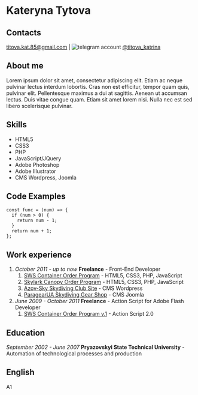 # Kateryna Tytova

## Contacts
[titova.kat.85@gmail.com](titova.kat.85@gmail.com) | ![telegram account](https://icons.iconarchive.com/icons/froyoshark/enkel/24/Telegram-icon.png) [@titova_katrina](https://telegram.me/titova_katrina)

## About me
Lorem ipsum dolor sit amet, consectetur adipiscing elit. Etiam ac neque pulvinar lectus interdum lobortis. Cras non est efficitur, tempor quam quis, pulvinar elit. Pellentesque maximus a dui at sagittis. Aenean ut accumsan lectus. Duis vitae congue quam. Etiam sit amet lorem nisi. Nulla nec est sed libero scelerisque pulvinar.

## Skills
* HTML5
* CSS3
* PHP
* JavaScript/JQuery
* Adobe Photoshop
* Adobe Illustrator
* CMS Wordpress, Joomla


## Code Examples
```
const func = (num) => {  
  if (num > 0) {  
    return num - 1;  
  }
  return num + 1;  
};  
```

## Work experience
1. *October 2011 - up to now* **Freelance** - Front-End Developer
    1. [SWS Container Order Program](https://fire2.sws.aero/) - HTML5, CSS3, PHP, JavaScript
    1. [Skylark Canopy Order Program](https://skylarkparachutes.com/canopy_order_prog/colorchute.php) - HTML5, CSS3, PHP, JavaScript
    1. [Azov-Sky Skydiving Club Site](http://azov-sky.com.ua/) - CMS Wordpress
    1. [ParagearUA Skydiving Gear Shop](http://paragear.com.ua/) - CMS Joomla
1. *June 2009 - October 2011* **Freelance** - Action Script for Adobe Flash Developer
	1. [SWS Container Order Program v.1](https://sws.aero/ru/order/online_order/) - Action Script 2.0

## Education
*September 2002 - June 2007* **Pryazovskyi State Technical University** - Automation of technological processes and production

## English
A1
